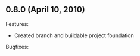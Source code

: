 ## 0.8.0 (April 10, 2010)

Features:

  - Created branch and buildable project foundation

Bugfixes:

